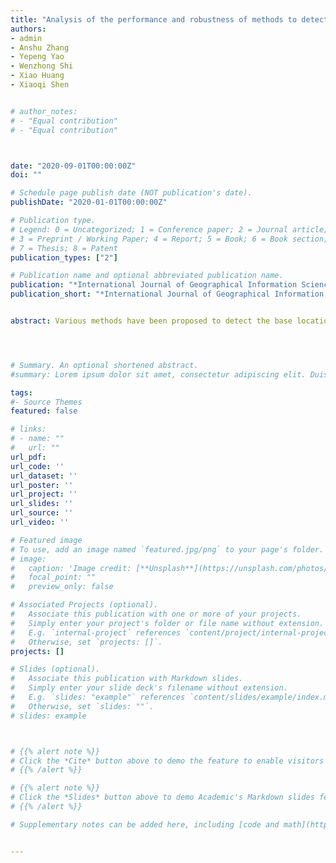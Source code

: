 ```yaml
---
title: "Analysis of the performance and robustness of methods to detect base locations of individuals with geo-tagged social media data"
authors:
- admin
- Anshu Zhang
- Yepeng Yao
- Wenzhong Shi
- Xiao Huang
- Xiaoqi Shen


# author_notes:
# - "Equal contribution"
# - "Equal contribution"



date: "2020-09-01T00:00:00Z"
doi: ""

# Schedule page publish date (NOT publication's date).
publishDate: "2020-01-01T00:00:00Z"

# Publication type.
# Legend: 0 = Uncategorized; 1 = Conference paper; 2 = Journal article;
# 3 = Preprint / Working Paper; 4 = Report; 5 = Book; 6 = Book section;
# 7 = Thesis; 8 = Patent
publication_types: ["2"]

# Publication name and optional abbreviated publication name.
publication: "*International Journal of Geographical Information Science*"
publication_short: "*International Journal of Geographical Information Science* (accepted) "


abstract: Various methods have been proposed to detect the base locations of individuals, with their geo-tagged social media data. However, a common challenge relating to base-location detection methods (BDMs) is that, the rare availability of ground-truth data impedes the method assessment of accuracy and robustness, thus undermining research validity and reliability. To address this challenge, we collect users’ information from unstructured online content, and evaluate both the performance and robustness of BDMs. The evaluation consists of two tasks, the detection of base locations and also the differentiation between local residents and tourists. The results show BDMs can achieve high accuracies in base-location detection but tend to overestimate the number of tourists. Evaluation conducted in this study, also shows that BDMs’ accuracy is subject to the intensity of user’s activities and number of countries visited by the user but are insensitive to user’s gender. Temporally, BDMs perform better during weekends and summertime than during other periods, but the best performances appear with datasets that cover the whole time periods (whole day, week, and year). To the best of knowledge, this study is the first work to evaluate the performance and robustness of BDMs at individual level.




# Summary. An optional shortened abstract.
#summary: Lorem ipsum dolor sit amet, consectetur adipiscing elit. Duis posuere tellus ac convallis placerat. Proin tincidunt magna sed ex sollicitudin condimentum.

tags:
#- Source Themes
featured: false

# links:
# - name: ""
#   url: ""
url_pdf: 
url_code: ''
url_dataset: ''
url_poster: ''
url_project: ''
url_slides: ''
url_source: ''
url_video: ''

# Featured image
# To use, add an image named `featured.jpg/png` to your page's folder. 
# image:
#   caption: 'Image credit: [**Unsplash**](https://unsplash.com/photos/jdD8gXaTZsc)'
#   focal_point: ""
#   preview_only: false

# Associated Projects (optional).
#   Associate this publication with one or more of your projects.
#   Simply enter your project's folder or file name without extension.
#   E.g. `internal-project` references `content/project/internal-project/index.md`.
#   Otherwise, set `projects: []`.
projects: []

# Slides (optional).
#   Associate this publication with Markdown slides.
#   Simply enter your slide deck's filename without extension.
#   E.g. `slides: "example"` references `content/slides/example/index.md`.
#   Otherwise, set `slides: ""`.
# slides: example



# {{% alert note %}}
# Click the *Cite* button above to demo the feature to enable visitors to import publication metadata into their reference management software.
# {{% /alert %}}

# {{% alert note %}}
# Click the *Slides* button above to demo Academic's Markdown slides feature.
# {{% /alert %}}

# Supplementary notes can be added here, including [code and math](https://sourcethemes.com/academic/docs/writing-markdown-latex/).


---
```



